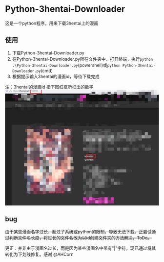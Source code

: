 # Python-3hentai-Downloader

这是一个python程序，用来下载3hentai上的漫画

## 使用
1. 下载Python-3hentai-Downloader.py
2. 在Python-3hentai-Downloader.py所在文件夹中，打开终端，执行`python .\Python-3hentai-Downloader.py`(powershell)或`python Python-3hentai-Downloader.py`(cmd)
3. 根据提示输入3hentai的漫画id，等待下载完成

注：3hentai的漫画id 指下图红框所框出的数字
![](WhatIsId.png)

## bug
~~由于某些漫画名字过长，超过了系统或python的限制，导致无法下载。正尝试通过判断文件名长度，将过长的文件名改为以id创建文件夹的方法解决，ToDo。~~

更正：并非由于漫画名过长，而是因为某些漫画名中带有"|"字符，现已通过将其转化为下划线修复。感谢 @AHCorn
